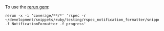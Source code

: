 To use the [rerun gem](https://github.com/alexch/rerun/):

```console
rerun -x -i 'coverage/**/*' 'rspec -r ~/development/snippets/ruby/testing/rspec_notification_formatter/snippet.rb -f NotificationFormatter -f progress'
```
